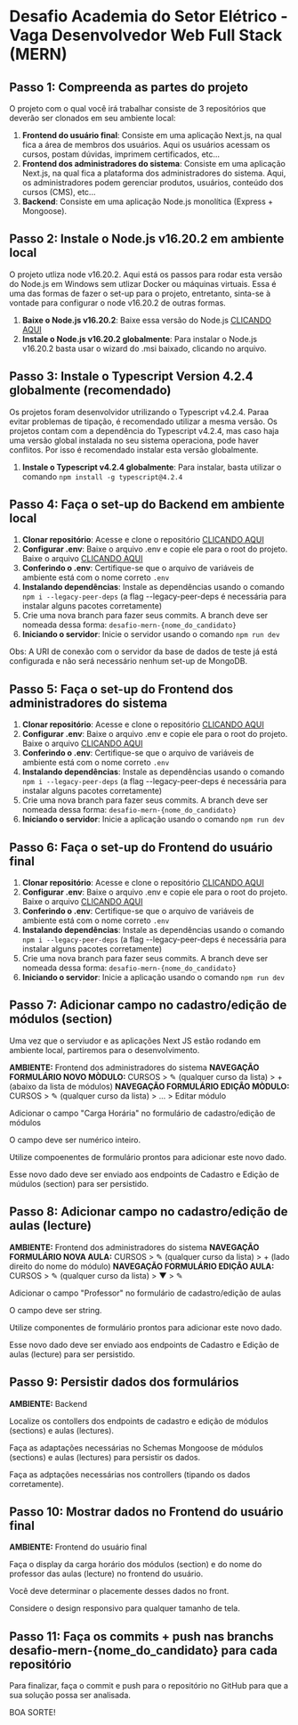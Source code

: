 # Desafio Academia do Setor Elétrico - Vaga Desenvolvedor Web Full Stack (MERN)

## Passo 1: Compreenda as partes do projeto

O projeto com o qual você irá trabalhar consiste de 3 repositórios que deverão ser clonados em seu ambiente local:

1. **Frontend do usuário final**: Consiste em uma aplicação Next.js, na qual fica a área de membros dos usuários. Aqui os usuários acessam os cursos, postam dúvidas, imprimem certificados, etc...
2. **Frontend dos administradores do sistema**: Consiste em uma aplicação Next.js, na qual fica a plataforma dos administradores do sistema. Aqui, os administradores podem gerenciar produtos, usuários, conteúdo dos cursos (CMS), etc...
3. **Backend**: Consiste em uma aplicação Node.js monolítica (Express + Mongoose).

## Passo 2: Instale o Node.js v16.20.2 em ambiente local

O projeto utliza node v16.20.2. Aqui está os passos para rodar esta versão do Node.js em Windows sem utlizar Docker ou máquinas virtuais. Essa é uma das formas de fazer o set-up para o projeto, entretanto, sinta-se à vontade para configurar o node v16.20.2 de outras formas.

1. **Baixe o Node.js v16.20.2**: Baixe essa versão do Node.js [CLICANDO AQUI](https://nodejs.org/dist/v16.20.2/node-v16.20.2-x64.msi)
2. **Instale o Node.js v16.20.2 globalmente**: Para instalar o Node.js v16.20.2 basta usar o wizard do .msi baixado, clicando no arquivo.

## Passo 3: Instale o Typescript Version 4.2.4 globalmente (recomendado)

Os projetos foram desenvolvidor utrilizando o Typescript v4.2.4. Paraa evitar problemas de tipação, é recomendado utilizar a mesma versão. Os projetos contam com a dependência do Typescript v4.2.4, mas caso haja uma versão global instalada no seu sistema operaciona, pode haver conflitos. Por isso é recomendado instalar esta versão globalmente.

1. **Instale o Typescript v4.2.4 globalmente**: Para instalar, basta utilizar o comando `npm install -g typescript@4.2.4`

## Passo 4: Faça o set-up do Backend em ambiente local

1. **Clonar repositório**: Acesse e clone o repositório [CLICANDO AQUI](https://github.com/azume-tecnologia/ase-backend)
2. **Configurar .env**: Baixe o arquivo .env e copie ele para o root do projeto. Baixe o arquivo [CLICANDO AQUI](https://drive.google.com/file/d/1EoQEaP_pmt1auA1CFSLW0pn7qI0I1EDu/view?usp=sharing)
3. **Conferindo o .env**: Certifique-se que o arquivo de variáveis de ambiente está com o nome correto `.env`
4. **Instalando dependências**: Instale as dependências usando o comando `npm i --legacy-peer-deps` (a flag --legacy-peer-deps é necessária para instalar alguns pacotes corretamente)
5. Crie uma nova branch para fazer seus commits. A branch deve ser nomeada dessa forma: `desafio-mern-{nome_do_candidato}`
6. **Iniciando o servidor**: Inicie o servidor usando o comando `npm run dev`

Obs: A URI de conexão com o servidor da base de dados de teste já está configurada e não será necessário nenhum set-up de MongoDB.

## Passo 5: Faça o set-up do Frontend dos administradores do sistema

1. **Clonar repositório**: Acesse e clone o repositório [CLICANDO AQUI](https://github.com/azume-tecnologia/ase-frontend-adm)
2. **Configurar .env**: Baixe o arquivo .env e copie ele para o root do projeto. Baixe o arquivo [CLICANDO AQUI](https://drive.google.com/file/d/1XRlMjvXeeuFaL4nGVupYzxvpWdpKaB_X/view?usp=sharing)
3. **Conferindo o .env**: Certifique-se que o arquivo de variáveis de ambiente está com o nome correto `.env`
4. **Instalando dependências**: Instale as dependências usando o comando `npm i --legacy-peer-deps` (a flag --legacy-peer-deps é necessária para instalar alguns pacotes corretamente)
5. Crie uma nova branch para fazer seus commits. A branch deve ser nomeada dessa forma: `desafio-mern-{nome_do_candidato}`
6. **Iniciando o servidor**: Inicie a aplicação usando o comando `npm run dev`

## Passo 6: Faça o set-up do Frontend do usuário final

1. **Clonar repositório**: Acesse e clone o repositório [CLICANDO AQUI](https://github.com/azume-tecnologia/ase-frontend-user)
2. **Configurar .env**: Baixe o arquivo .env e copie ele para o root do projeto. Baixe o arquivo [CLICANDO AQUI](https://drive.google.com/file/d/1w7bPauUnImKFF8W6GylRoqGsPqIZAglK/view?usp=sharing)
3. **Conferindo o .env**: Certifique-se que o arquivo de variáveis de ambiente está com o nome correto `.env`
4. **Instalando dependências**: Instale as dependências usando o comando `npm i --legacy-peer-deps` (a flag --legacy-peer-deps é necessária para instalar alguns pacotes corretamente)
5. Crie uma nova branch para fazer seus commits. A branch deve ser nomeada dessa forma: `desafio-mern-{nome_do_candidato}`
6. **Iniciando o servidor**: Inicie a aplicação usando o comando `npm run dev`

## Passo 7: Adicionar campo no cadastro/edição de módulos (section)

Uma vez que o serviudor e as aplicações Next JS estão rodando em ambiente local, partiremos para o desenvolvimento.

**AMBIENTE:** Frontend dos administradores do sistema
**NAVEGAÇÃO FORMULÁRIO NOVO MÒDULO:** CURSOS > ✎ (qualquer curso da lista) > + (abaixo da lista de módulos)
**NAVEGAÇÃO FORMULÁRIO EDIÇÂO MÒDULO:** CURSOS > ✎ (qualquer curso da lista) > ... > Editar módulo

Adicionar o campo "Carga Horária" no formulário de cadastro/edição de módulos

O campo deve ser numérico inteiro.

Utilize compoenentes de formulário prontos para adicionar este novo dado.

Esse novo dado deve ser enviado aos endpoints de Cadastro e Edição de múdulos (section) para ser persistido.

## Passo 8: Adicionar campo no cadastro/edição de aulas (lecture)

**AMBIENTE:** Frontend dos administradores do sistema
**NAVEGAÇÃO FORMULÁRIO NOVA AULA:** CURSOS > ✎ (qualquer curso da lista) > + (lado direito do nome do módulo)
**NAVEGAÇÃO FORMULÁRIO EDIÇÂO AULA:** CURSOS > ✎ (qualquer curso da lista) > ▼ > ✎

Adicionar o campo "Professor" no formulário de cadastro/edição de aulas

O campo deve ser string.

Utilize componentes de formulário prontos para adicionar este novo dado.

Esse novo dado deve ser enviado aos endpoints de Cadastro e Edição de aulas (lecture) para ser persistido.

## Passo 9: Persistir dados dos formulários

**AMBIENTE:** Backend

Localize os contollers dos endpoints de cadastro e edição de módulos (sections) e aulas (lectures).

Faça as adaptações necessárias no Schemas Mongoose de módulos (sections) e aulas (lectures) para persistir os dados.

Faça as adptações necessárias nos controllers (tipando os dados corretamente).

## Passo 10: Mostrar dados no Frontend do usuário final

**AMBIENTE:** Frontend do usuário final

Faça o display da carga horário dos módulos (section) e do nome do professor das aulas (lecture) no frontend do usuário.

Você deve determinar o placemente desses dados no front.

Considere o design responsivo para qualquer tamanho de tela.

## Passo 11: Faça os commits + push nas branchs desafio-mern-{nome_do_candidato} para cada repositório

Para finalizar, faça o commit e push para o repositório no GitHub para que a sua solução possa ser analisada.

BOA SORTE!
